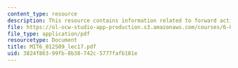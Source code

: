```yaml
---
content_type: resource
description: This resource contains information related to forward active regime.
file: https://ol-ocw-studio-app-production.s3.amazonaws.com/courses/6-012-microelectronic-devices-and-circuits-spring-2009/3824f86399fb8b38742c5777fafb181e_MIT6_012S09_lec17.pdf
file_type: application/pdf
resourcetype: Document
title: MIT6_012S09_lec17.pdf
uid: 3824f863-99fb-8b38-742c-5777fafb181e
---
```

